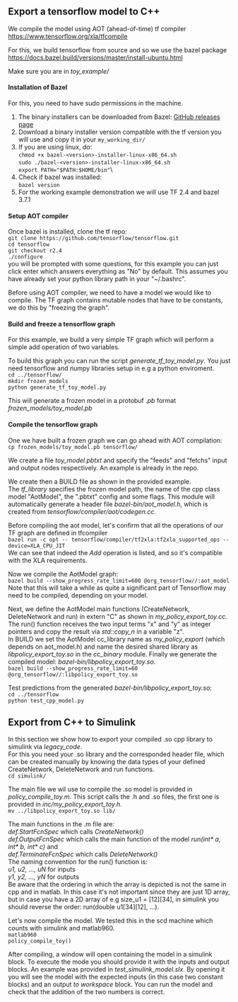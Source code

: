 ## Export a tensorflow model to C++

We compile the model using AOT (ahead-of-time) tf compiler\
https://www.tensorflow.org/xla/tfcompile

For this, we build tensorflow from source and so we use the bazel package\
https://docs.bazel.build/versions/master/install-ubuntu.html

Make sure you are in <em>toy_example/</em>

#### Installation of Bazel

For this, you need to have sudo permissions in the machine.

1. The binary installers can be downloaded from Bazel: [GitHub releases page](https://github.com/bazelbuild/bazel/releases)
2. Download a binary installer version compatible with the tf version you will use and copy it in your `my_working_dir/`
3. If you are using linux, do:\
`chmod +x bazel-<version>-installer-linux-x86_64.sh`\
`sudo ./bazel-<version>-installer-linux-x86_64.sh`\
`export PATH="$PATH:$HOME/bin"`\
4. Check if bazel was installed:\
`bazel version`
5. For the working example demonstration we will use TF 2.4 and bazel 3.7.1

#### Setup AOT compiler

Once bazel is installed, clone the tf repo:\
`git clone https://github.com/tensorflow/tensorflow.git`\
`cd tensorflow`\
`git checkout r2.4`\
`./configure` \
you will be prompted with some questions, for this example you can just click enter which answers everything as "No" by default.
This assumes you have already set your python library path in your "~/.bashrc".

Before using AOT compiler, we need to have a model we would like to compile. The TF graph contains mutable nodes that have to be constants,
we do this by "freezing the graph".

#### Build and freeze a tensorflow graph

For this example, we build a very simple TF graph which will perform a simple add operation of two variables.

To build this graph you can run the script <em>generate_tf_toy_model.py</em>. You just need tensorflow and numpy
libraries setup in e.g a python enviroment.\
`cd ../tensorflow/`\
`mkdir frozen_models`\
`python generate_tf_toy_model.py`

This will generate a frozen model in a protobuf <em>.pb</em> format <em>frozen_models/toy_model.pb</em>

#### Compile the tensorflow graph

One we have built a frozen graph we can go ahead with AOT compilation:\
`cp frozen_models/toy_model.pb tensorflow/`

We create a file <em>toy_model.pbtxt</em> and specify the "feeds" and "fetchs" input and output nodes respectively.
An example is already in the repo.

We create then a BUILD file as shown in the provided example.\
The <em>tf_library</em> specifies the frozen model path, the name of the cpp class model "AotModel", the ".pbtxt" config and some flags. This module will automatically generate a header file <em>bazel-bin/aot_model.h</em>, which is created from <em>tensorflow/compiler/aot/codegen.cc</em>.

Before compiling the aot model, let's confirm that all the operations of our TF graph are defined in tfcompiler\
`bazel run -c opt -- tensorflow/compiler/tf2xla:tf2xla_supported_ops --device=XLA_CPU_JIT`\
We can see that indeed the <em>Add</em> operation is listed, and so it's compatible with the XLA requirements.

Now we compile the AotModel graph:\
`bazel build --show_progress_rate_limit=600 @org_tensorflow//:aot_model`\
Note that this will take a while as quite a significant part of Tensorflow may need to be compiled, depending on your model.

Next, we define the AotModel main functions (CreateNetwork, DeleteNetwork and run) in extern "C" as shown in <em>my_policy_export_toy.cc</em>.\
The run() function receives the two input terms "x" and "y" as integer pointers and copy the result via <em>std::copy_n</em> in a variable "z".\
In BUILD we set the AotModel cc_library name as <em>my_policy_export</em> (which depends on aot_model.h) and name the desired shared library as <em>libpolicy_export_toy.so</em> in the <em>cc_binary</em> module. Finally we generate the compiled model: <em>bazel-bin/libpolicy_export_toy.so</em>.\
`bazel build --show_progress_rate_limit=60 @org_tensorflow//:libpolicy_export_toy.so`

Test predictions from the generated <em>bazel-bin/libpolicy_export_toy.so</em>:\
`cd ../tensorflow`\
`python test_cpp_model.py`

## Export from C++ to Simulink

In this section we show how to export your compiled .so cpp library to simulink via <em>legacy_code</em>.\
For this you need your .so library and the corresponded header file, which can be created manually by knowing
the data types of your defined CreateNetwork, DeleteNetwork and run functions.\
`cd simulink/`

The main file we wil use to compile the .so model is provided in <em>policy_compile_toy.m</em>. This script calls
the .h and .so files, the first one is provided in <em>inc/my_policy_export_toy.h</em>.\
`mv ../libpolicy_export_toy.so lib/`

The main functions in the .m file are:\
<em>def.StartFcnSpec</em> which calls <em>CreateNetwork()</em>\
<em>def.OutputFcnSpec</em> which calls the main function of the model <em>run(int* a, int* b, int* c)</em> and\
<em>def.TerminateFcnSpec</em> which calls <em>DeleteNetwork()</em>\
The naming convention for the run() function is:\
<em>u1, u2, ..., uN</em> for inputs\
<em>y1, y2, ..., yN</em> for outputs\
Be aware that the ordering in which the array is depicted is not the same in cpp and in matlab. In this case it's not important since they are just 1D array, but in case you have a 2D array of e.g size_u1 = [12][34], in simulink you should reverse the order: run(double u1[34][12], ...).

Let's now compile the model. We tested this in the scd machine which counts with simulink and matlab960.\
`matlab960`\
`policy_compile_toy()`

After compiling, a window will open containing the model in a simulink block. To execute the mode you should provide it with the inputs and output blocks. An example was provided in <em>test_simulink_model.slx</em>. By opening it you will see the model with the expected inputs (in this case two constant blocks) and an output <em>to workspace</em> block. You can run the model and check that the addition of the two numbers is correct.
